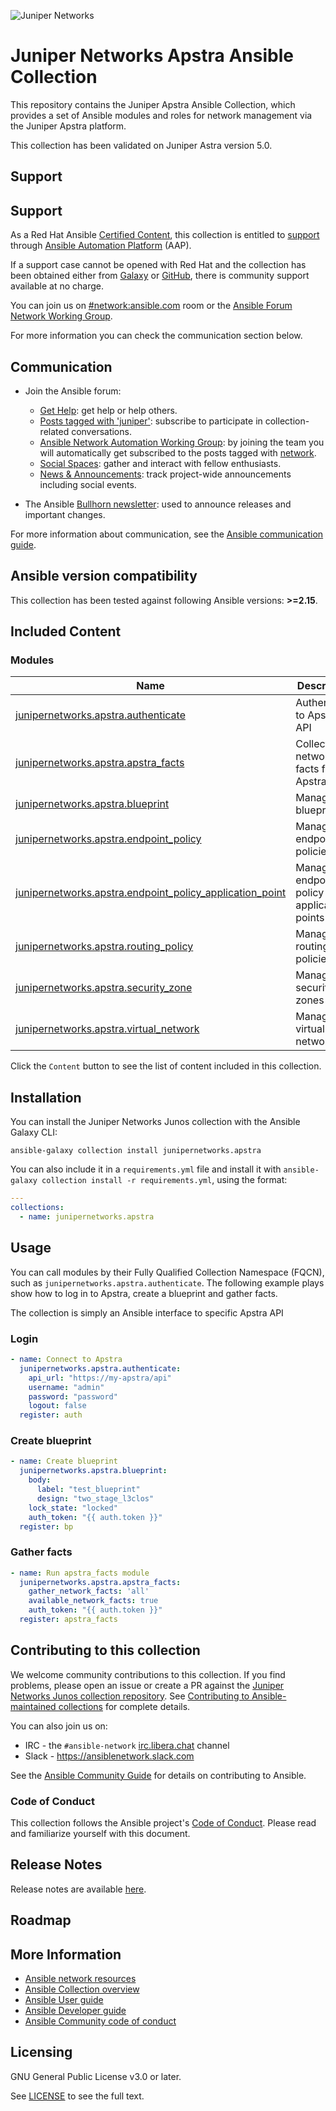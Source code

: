 ![Juniper Networks](https://juniper-prod.scene7.com/is/image/junipernetworks/juniper_black-rgb-header?wid=320&dpr=off)

# Juniper Networks Apstra Ansible Collection

This repository contains the Juniper Apstra Ansible Collection, which provides a set of Ansible modules and roles for network management via the Juniper Apstra platform.

This collection has been validated on Juniper Astra version 5.0.

## Support

## Support

As a Red Hat Ansible [Certified Content](https://catalog.redhat.com/software/search?target_platforms=Red%20Hat%20Ansible%20Automation%20Platform), this collection is entitled to [support](https://access.redhat.com/support/) through [Ansible Automation Platform](https://www.redhat.com/en/technologies/management/ansible) (AAP).

If a support case cannot be opened with Red Hat and the collection has been obtained either from [Galaxy](https://galaxy.ansible.com/ui/) or [GitHub](https://github.com/ansible-collections/junipernetworks.junos), there is community support available at no charge.

You can join us on [#network:ansible.com](https://matrix.to/#/#network:ansible.com) room or the [Ansible Forum Network Working Group](https://forum.ansible.com/g/network-wg).

For more information you can check the communication section below.

## Communication

* Join the Ansible forum:
  * [Get Help](https://forum.ansible.com/c/help/6): get help or help others.
  * [Posts tagged with 'juniper'](https://forum.ansible.com/tag/juniper): subscribe to participate in collection-related conversations.
  * [Ansible Network Automation Working Group](https://forum.ansible.com/g/network-wg/): by joining the team you will automatically get subscribed to the posts tagged with [network](https://forum.ansible.com/tags/network).
  * [Social Spaces](https://forum.ansible.com/c/chat/4): gather and interact with fellow enthusiasts.
  * [News & Announcements](https://forum.ansible.com/c/news/5): track project-wide announcements including social events.

* The Ansible [Bullhorn newsletter](https://docs.ansible.com/ansible/devel/community/communication.html#the-bullhorn): used to announce releases and important changes.

For more information about communication, see the [Ansible communication guide](https://docs.ansible.com/ansible/devel/community/communication.html).

## Ansible version compatibility

This collection has been tested against following Ansible versions: **>=2.15**.

## Included Content

### Modules
Name | Description
--- | ---
[junipernetworks.apstra.authenticate](docs/unipernetworks.apstra.authenticate.rst) | Authenticate to Apstra API
[junipernetworks.apstra.apstra_facts](docs/unipernetworks.apstra.apstra_facts.rst) | Collect network facts from Apstra
[junipernetworks.apstra.blueprint](docs/unipernetworks.apstra.blueprint.rst) | Manage blueprints
[junipernetworks.apstra.endpoint_policy](docs/unipernetworks.apstra.endpoint_policy.rst) | Manage endpoint policies
[junipernetworks.apstra.endpoint_policy_application_point](docs/unipernetworks.apstra.endpoint_policy_application_point.rst) | Manage endpoint policy application points
[junipernetworks.apstra.routing_policy](docs/unipernetworks.apstra.routing_policy.rst) | Manage routing policies
[junipernetworks.apstra.security_zone](docs/unipernetworks.apstra.security_zone.rst) | Manage security zones
[junipernetworks.apstra.virtual_network](docs/unipernetworks.apstra.virtual_network.rst) | Manage virtual networks

Click the `Content` button to see the list of content included in this collection.

## Installation

You can install the Juniper Networks Junos collection with the Ansible Galaxy CLI:

```shell
ansible-galaxy collection install junipernetworks.apstra
```

You can also include it in a `requirements.yml` file and install it with `ansible-galaxy collection install -r requirements.yml`, using the format:

```yaml
---
collections:
  - name: junipernetworks.apstra
```

## Usage

You can call modules by their Fully Qualified Collection Namespace (FQCN), such as `junipernetworks.apstra.authenticate`.
The following example plays show how to log in to Apstra, create a blueprint and gather facts.

The collection is simply an Ansible interface to specific Apstra API
### Login

```yaml
- name: Connect to Apstra
  junipernetworks.apstra.authenticate:
    api_url: "https://my-apstra/api"
    username: "admin"
    password: "password"
    logout: false
  register: auth
```

### Create blueprint

```yaml
- name: Create blueprint
  junipernetworks.apstra.blueprint:
    body:
      label: "test_blueprint"
      design: "two_stage_l3clos"
    lock_state: "locked"
    auth_token: "{{ auth.token }}"
  register: bp
```

### Gather facts

```yaml
- name: Run apstra_facts module
  junipernetworks.apstra.apstra_facts:
    gather_network_facts: 'all'
    available_network_facts: true
    auth_token: "{{ auth.token }}"
  register: apstra_facts
```

## Contributing to this collection

We welcome community contributions to this collection. If you find problems, please open an issue or create a PR against the [Juniper Networks Junos collection repository](https://github.com/ansible-collections/junipernetworks.junos). See [Contributing to Ansible-maintained collections](https://docs.ansible.com/ansible/devel/community/contributing_maintained_collections.html#contributing-maintained-collections) for complete details.

You can also join us on:

- IRC - the `#ansible-network` [irc.libera.chat](https://libera.chat/) channel
- Slack - https://ansiblenetwork.slack.com

See the [Ansible Community Guide](https://docs.ansible.com/ansible/latest/community/index.html) for details on contributing to Ansible.

### Code of Conduct

This collection follows the Ansible project's
[Code of Conduct](https://docs.ansible.com/ansible/devel/community/code_of_conduct.html).
Please read and familiarize yourself with this document.

## Release Notes

Release notes are available [here](docs/CHANGELOG.rst).

## Roadmap

<!-- Optional. Include the roadmap for this collection, and the proposed release/versioning strategy so users can anticipate the upgrade/update cycle. -->

## More Information

- [Ansible network resources](https://docs.ansible.com/ansible/latest/network/getting_started/network_resources.html)
- [Ansible Collection overview](https://github.com/ansible-collections/overview)
- [Ansible User guide](https://docs.ansible.com/ansible/latest/user_guide/index.html)
- [Ansible Developer guide](https://docs.ansible.com/ansible/latest/dev_guide/index.html)
- [Ansible Community code of conduct](https://docs.ansible.com/ansible/latest/community/code_of_conduct.html)

## Licensing

GNU General Public License v3.0 or later.

See [LICENSE](https://www.gnu.org/licenses/gpl-3.0.txt) to see the full text.